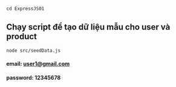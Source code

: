 `cd ExpressJS01`

## Chạy script để tạo dữ liệu mẫu cho user và product

`node src/seedData.js`

#### email: user1@gmail.com

#### password: 12345678
